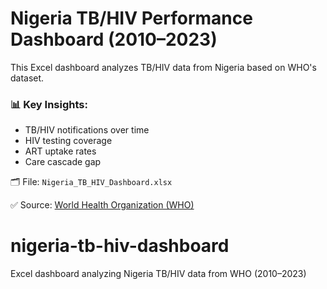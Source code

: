 # Nigeria TB/HIV Performance Dashboard (2010–2023)

This Excel dashboard analyzes TB/HIV data from Nigeria based on WHO's dataset.

### 📊 Key Insights:
- TB/HIV notifications over time
- HIV testing coverage
- ART uptake rates
- Care cascade gap

🗂 File: `Nigeria_TB_HIV_Dashboard.xlsx`

✅ Source: [World Health Organization (WHO)](https://www.who.int)

# nigeria-tb-hiv-dashboard
Excel dashboard analyzing Nigeria TB/HIV data from WHO (2010–2023)
